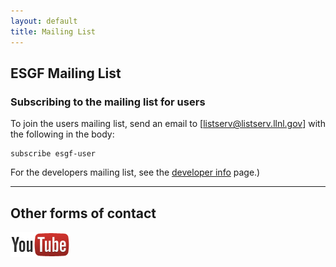 ```yaml
---
layout: default
title: Mailing List 
---
```



## ESGF Mailing List

### Subscribing to the mailing list for users

To join the users mailing list, send an email to
[listserv@listserv.llnl.gov] with the following in the body:
 
    subscribe esgf-user

For the developers mailing list, see the [developer info] page.)


---

## Other forms of contact

<a href="https://www.youtube.com/channel/UCRTfkCkF-W8TSXO4-hrVFXQ"><img class="contact-logo" src="media/images/youtube.png" alt="YouTube logo"/></a>

[developer info]:  developer-info.html


